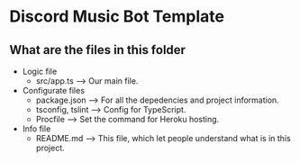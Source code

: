 # Discord Music Bot Template

## What are the files in this folder
- Logic file
    - src/app.ts ⟶ Our main file.
- Configurate files
    - package.json ⟶ For all the depedencies and project information.
    - tsconfig, tslint ⟶ Config for TypeScript.
    - Procfile ⟶ Set the command for Heroku hosting.
- Info file
    - README<span>.</span>md ⟶ This file, which let people understand what is in this project.
